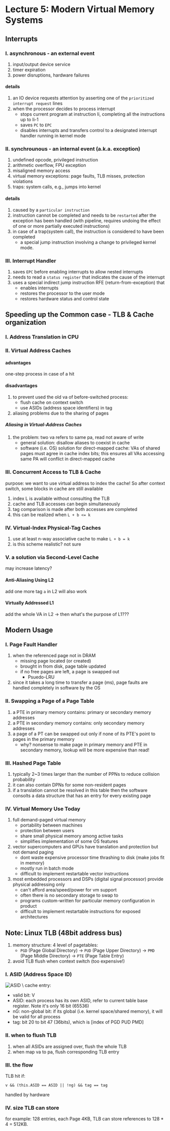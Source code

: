 # Lecture 5: Modern Virtual Memory Systems
## Interrupts
### I. asynchronous - an external event
1. input/output device service
2. timer expiration
3. power disruptions, hardware failures
#### details
1. an IO device requests attention by asserting one of the `prioritized interrupt request` lines
2. when the processor decides to process interrupt
    - stops current program at instruction Ii, completing all the instructions up to Ii-1
    - saves `PC` to `EPC`
    - disables interrupts and transfers control to a designated interrupt handler running in kernel mode
### II. synchrounous - an internal event (a.k.a. exception)
1. undefined opcode, privileged instruction
2. arithmetic overflow, FPU exception
3. misaligned memory access
4. virtual memory exceptions: page faults, TLB misses, protection violations
5. traps: system calls, e.g., jumps into kernel
#### details
1. caused by a `particular instruction`
2. instruction cannot be completed and needs to be `restarted` after the exception has been handled (with pipeline, requires undoing the effect of one or more partially executed instructions)
3. in case of a trap(system call), the instruction is considered to have been completed
    - a special jump instruction involving a change to privileged kernel mode.
### III. Interrupt Handler
1. saves `EPC` before enabling interrupts to allow nested interrupts
2. needs to read a `status register` that indicates the cause of the interrupt
3. uses a special indirect jump instruction RFE (return-from-exception) that
    - enables interrupts
    - restores the processor to the user mode
    - restores hardware status and control state
## Speeding up the Common case - TLB & Cache organization
### I. Address Translation in CPU
### II. Virtual Address Caches
#### advantages
one-step process in case of a hit
#### disadvantages
1. to prevent used the old va of before-switched process:
    - flush cache on context switch
    - use ASIDs (address space identifiers) in tag
2. aliasing problems due to the sharing of pages
##### Aliasing in Virtual-Address Caches
1. the problem: two va refers to same pa, read not aware of write
    - general solution: disallow aliases to coexist in cache
    - software (i.e. OS) solution for direct-mapped cache: VAs of shared pages must agree in cache index bits; this ensures all VAs accessing same PA will conflict in direct-mapped cache
### III. Concurrent Access to TLB & Cache
purpose: we want to use virtual address to index the cache! So after context switch, some blocks in cache are still available
1. index L is available without consulting the TLB
2. cache and TLB accesses can begin simultaneously
3. tag comparison is made after both accesses are completed
4. this can be realized when `L + b <= k`
### IV. Virtual-Index Physical-Tag Caches
1. use at least n-way associative cache to make `L + b = k`
2. is this scheme realistic? not sure
### V. a solution via Second-Level Cache
may increase latency?
#### Anti-Aliasing Using L2
add one more tag `a` in L2 will also work
#### Virtually Addressed L1
add the whole VA in L2 -> then what's the purpose of L1???
## Modern Usage
### I. Page Fault Handler
1. when the referenced page not in DRAM
    - missing page located (or created)
    - brought in from disk, page table updated
    - if no free pages are left, a page is swapped out
        - Psuedo-LRU
2. since it takes a long time to transfer a page (ms), page faults are handled completely in software by the OS
### II. Swapping a Page of a Page Table
1. a PTE in primary memory contains: primary or secondary memory addresses
2. a PTE in secondary memory contains: only secondary memory addresses
3. a page of a PT can be swapped out only if none of its PTE's point to pages in the primary memory
    - why? nonsense to make page in primary memory and PTE in secondary memory, lookup will be more expensive than read!
### III. Hashed Page Table
1. typically 2~3 times larger than the number of PPNs to reduce collision probability
2. it can also contain DPNs for some non-resident pages
3. if a translation cannot be resolved in this table then the software consolts a data structure that has an entry for every existing page
### IV. Virtual Memory Use Today
1. full demand-paged virtual memory
    - portability between machines
    - protection between users
    - share small physical memory among active tasks
    - simplifies implementation of some OS features
2. vector supercomputers and GPUs have translation and protection but not demand paging
    - dont waste expensive processor time thrashing to disk (make jobs fit in memory)
    - mostly run in batch mode
    - difficult to implement restartable vector instructions
3. most embedded processors and DSPs (digital signal processor) provide physical addressing only
    - can't afford area/speed/power for vm support
    - often there is no secondary storage to swap to
    - programs custom-written for particular memory configuration in product
    - difficult to implement restartable instructions for exposed architectures
## Note: Linux TLB (48bit address bus)
1. memory structure: 4 level of pagetables: 
    - `PGD` (Page Global Directory) -> `PUD` (Page Upper Directory) -> `PMD` (Page Middle Directory) -> `PTE` (Page Table Entry)
2. avoid TLB flush when context switch (too expensive!)
### I. ASID (Address Space ID)
![ASID](./img/v2-80141749c349c85b28ee001e2d3f88c5_720w.jpg) \\
cache entry:
- valid bit: V
- ASID: each process has its own ASID, refer to current table base register. Note it's only 16 bit (65536)
- nG: non-global bit: if its global (i.e. kernel space/shared memory), it will be valid for all process
- tag: bit 20 to bit 47 (36bits), which is [index of PGD PUD PMD]
### II. when to flush TLB
1. when all ASIDs are assigned over, flush the whole TLB
2. when map va to pa, flush corresponding TLB entry
### III. the flow
TLB hit if:
```
v && (this.ASID == ASID || !ng) && tag == tag 
```
handled by hardware
### IV. size TLB can store
for example: 128 entries, each Page 4KB, TLB can store references to 128 * 4 = 512KB.